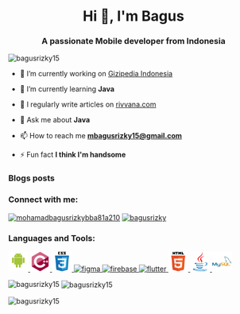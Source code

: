 <h1 align="center">Hi 👋, I'm Bagus</h1>
<h3 align="center">A passionate Mobile developer from Indonesia</h3>

<p align="left"> <img src="https://komarev.com/ghpvc/?username=bagusrizky15&label=Profile%20views&color=0e75b6&style=flat" alt="bagusrizky15" /> </p>

- 🔭 I’m currently working on [Gizipedia Indonesia](gizipedia.com)

- 🌱 I’m currently learning **Java**

- 📝 I regularly write articles on [rivvana.com](rivvana.com)

- 💬 Ask me about **Java**

- 📫 How to reach me **mbagusrizky15@gmail.com**

- ⚡ Fun fact **I think I'm handsome**

### Blogs posts
<!-- BLOG-POST-LIST:START -->
<!-- BLOG-POST-LIST:END -->

<h3 align="left">Connect with me:</h3>
<p align="left">
<a href="https://linkedin.com/in/mohamadbagusrizkybba81a210" target="blank"><img align="center" src="https://raw.githubusercontent.com/rahuldkjain/github-profile-readme-generator/master/src/images/icons/Social/linked-in-alt.svg" alt="mohamadbagusrizkybba81a210" height="30" width="40" /></a>
<a href="https://www.youtube.com/c/bagusrizky" target="blank"><img align="center" src="https://raw.githubusercontent.com/rahuldkjain/github-profile-readme-generator/master/src/images/icons/Social/youtube.svg" alt="bagusrizky" height="30" width="40" /></a>

<h3 align="left">Languages and Tools:</h3>
<p align="left"> <a href="https://developer.android.com" target="_blank" rel="noreferrer"> <img src="https://raw.githubusercontent.com/devicons/devicon/master/icons/android/android-original-wordmark.svg" alt="android" width="40" height="40"/> </a> <a href="https://www.w3schools.com/cpp/" target="_blank" rel="noreferrer"> <img src="https://raw.githubusercontent.com/devicons/devicon/master/icons/cplusplus/cplusplus-original.svg" alt="cplusplus" width="40" height="40"/> </a> <a href="https://www.w3schools.com/css/" target="_blank" rel="noreferrer"> <img src="https://raw.githubusercontent.com/devicons/devicon/master/icons/css3/css3-original-wordmark.svg" alt="css3" width="40" height="40"/> </a> <a href="https://www.figma.com/" target="_blank" rel="noreferrer"> <img src="https://www.vectorlogo.zone/logos/figma/figma-icon.svg" alt="figma" width="40" height="40"/> </a> <a href="https://firebase.google.com/" target="_blank" rel="noreferrer"> <img src="https://www.vectorlogo.zone/logos/firebase/firebase-icon.svg" alt="firebase" width="40" height="40"/> </a> <a href="https://flutter.dev" target="_blank" rel="noreferrer"> <img src="https://www.vectorlogo.zone/logos/flutterio/flutterio-icon.svg" alt="flutter" width="40" height="40"/> </a> <a href="https://www.w3.org/html/" target="_blank" rel="noreferrer"> <img src="https://raw.githubusercontent.com/devicons/devicon/master/icons/html5/html5-original-wordmark.svg" alt="html5" width="40" height="40"/> </a> <a href="https://www.java.com" target="_blank" rel="noreferrer"> <img src="https://raw.githubusercontent.com/devicons/devicon/master/icons/java/java-original.svg" alt="java" width="40" height="40"/> </a> <a href="https://www.mysql.com/" target="_blank" rel="noreferrer"> <img src="https://raw.githubusercontent.com/devicons/devicon/master/icons/mysql/mysql-original-wordmark.svg" alt="mysql" width="40" height="40"/> </a> </p>

<p><img align="left" src="https://github-readme-stats.vercel.app/api/top-langs?username=bagusrizky15&show_icons=true&locale=en&layout=compact" alt="bagusrizky15" /></p>

<p>&nbsp;<img align="center" src="https://github-readme-stats.vercel.app/api?username=bagusrizky15&show_icons=true&locale=en" alt="bagusrizky15" /></p>

<p><img align="center" src="https://github-readme-streak-stats.herokuapp.com/?user=bagusrizky15&" alt="bagusrizky15" /></p>
